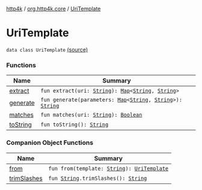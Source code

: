 [http4k](../../index.md) / [org.http4k.core](../index.md) / [UriTemplate](./index.md)

# UriTemplate

`data class UriTemplate` [(source)](https://github.com/http4k/http4k/blob/master/http4k-core/src/main/kotlin/org/http4k/core/UriTemplate.kt#L8)

### Functions

| Name | Summary |
|---|---|
| [extract](extract.md) | `fun extract(uri: `[`String`](https://kotlinlang.org/api/latest/jvm/stdlib/kotlin/-string/index.html)`): `[`Map`](https://kotlinlang.org/api/latest/jvm/stdlib/kotlin.collections/-map/index.html)`<`[`String`](https://kotlinlang.org/api/latest/jvm/stdlib/kotlin/-string/index.html)`, `[`String`](https://kotlinlang.org/api/latest/jvm/stdlib/kotlin/-string/index.html)`>` |
| [generate](generate.md) | `fun generate(parameters: `[`Map`](https://kotlinlang.org/api/latest/jvm/stdlib/kotlin.collections/-map/index.html)`<`[`String`](https://kotlinlang.org/api/latest/jvm/stdlib/kotlin/-string/index.html)`, `[`String`](https://kotlinlang.org/api/latest/jvm/stdlib/kotlin/-string/index.html)`>): `[`String`](https://kotlinlang.org/api/latest/jvm/stdlib/kotlin/-string/index.html) |
| [matches](matches.md) | `fun matches(uri: `[`String`](https://kotlinlang.org/api/latest/jvm/stdlib/kotlin/-string/index.html)`): `[`Boolean`](https://kotlinlang.org/api/latest/jvm/stdlib/kotlin/-boolean/index.html) |
| [toString](to-string.md) | `fun toString(): `[`String`](https://kotlinlang.org/api/latest/jvm/stdlib/kotlin/-string/index.html) |

### Companion Object Functions

| Name | Summary |
|---|---|
| [from](from.md) | `fun from(template: `[`String`](https://kotlinlang.org/api/latest/jvm/stdlib/kotlin/-string/index.html)`): `[`UriTemplate`](./index.md) |
| [trimSlashes](trim-slashes.md) | `fun `[`String`](https://kotlinlang.org/api/latest/jvm/stdlib/kotlin/-string/index.html)`.trimSlashes(): `[`String`](https://kotlinlang.org/api/latest/jvm/stdlib/kotlin/-string/index.html) |

